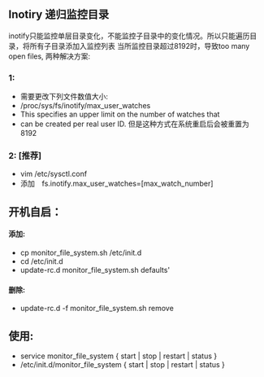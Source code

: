 ## Inotiry 递归监控目录

inotify只能监控单层目录变化，不能监控子目录中的变化情况。所以只能遍历目录，将所有子目录添加入监控列表
当所监控目录超过8192时，导致too many open files, 两种解决方案:

### 1:
  * 需要更改下列文件数值大小:
  *    /proc/sys/fs/inotify/max_user_watches
  *    This specifies an upper limit on the number of watches that
  *    can be created per real user ID.
 但是这种方式在系统重启后会被重置为8192
### 2: [推荐]
   *   vim /etc/sysctl.conf
   *   添加　fs.inotify.max_user_watches=[max_watch_number]
## 开机自启：
####    添加:
   *   cp monitor_file_system.sh /etc/init.d
   *   cd /etc/init.d
   *    update-rc.d monitor_file_system.sh defaults'
 ####   删除:
   *    update-rc.d -f monitor_file_system.sh remove
## 使用:
   *    service monitor_file_system { start | stop | restart | status }
   *    /etc/init.d/monitor_file_system { start | stop | restart | status }
